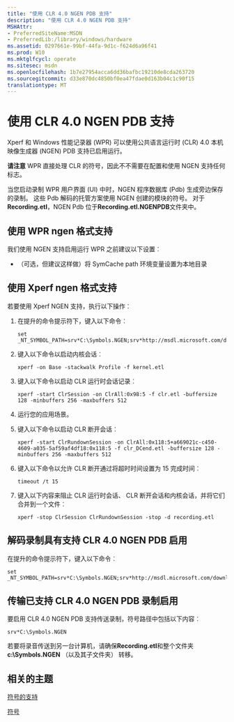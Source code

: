 ```yaml
---
title: "使用 CLR 4.0 NGEN PDB 支持"
description: "使用 CLR 4.0 NGEN PDB 支持"
MSHAttr:
- PreferredSiteName:MSDN
- PreferredLib:/library/windows/hardware
ms.assetid: 0297661e-99bf-44fa-9d1c-f624d6a96f41
ms.prod: W10
ms.mktglfcycl: operate
ms.sitesec: msdn
ms.openlocfilehash: 1b7e27954acca6dd36bafbc19210de8cda263720
ms.sourcegitcommit: d33e870dc4850bf0ea47fdae0d163b04c1c90f15
translationtype: MT
---
```

# <a name="using-clr-40-ngen-pdb-support"></a>使用 CLR 4.0 NGEN PDB 支持


Xperf 和 Windows 性能记录器 (WPR) 可以使用公共语言运行时 (CLR) 4.0 本机映像生成器 (NGEN) PDB 支持已启用运行。

**请注意** WPR 直接处理 CLR 的符号，因此不不需要在配置和使用 NGEN 支持任何标志。

 

当您启动录制 WPR 用户界面 (UI) 中时，NGEN 程序数据库 (Pdb) 生成旁边保存的录制。 这些 Pdb 解码的托管方案使用 NGEN 创建的模块的符号。 对于**Recording.etl**，NGEN Pdb 位于**Recording.etl.NGENPDB**文件夹中。

## <a name="using-ngen-support-with-wpr"></a>使用 WPR ngen 格式支持


我们使用 NGEN 支持启用运行 WPR 之前建议以下设置︰

-   （可选，但建议这样做）将 SymCache path 环境变量设置为本地目录

## <a name="using-ngen-support-with-xperf"></a>使用 Xperf ngen 格式支持


若要使用 Xperf NGEN 支持，执行以下操作︰

1.  在提升的命令提示符下，键入以下命令︰

    ``` syntax
    set _NT_SYMBOL_PATH=srv*C:\Symbols.NGEN;srv*http://msdl.microsoft.com/download/symbols
    ```

2.  键入以下命令以启动内核会话︰

    ``` syntax
    xperf -on Base -stackwalk Profile -f kernel.etl
    ```

3.  键入以下命令以启动 CLR 运行时会话记录︰

    ``` syntax
    xperf -start ClrSession -on ClrAll:0x98:5 -f clr.etl -buffersize 128 -minbuffers 256 -maxbuffers 512
    ```

4.  运行您的应用场景。

5.  键入以下命令以启动 CLR 断开会话︰

    ``` syntax
    xperf -start ClrRundownSession -on ClrAll:0x118:5+a669021c-c450-4609-a035-5af59af4df18:0x118:5 -f clr_DCend.etl -buffersize 128 -minbuffers 256 -maxbuffers 512
    ```

6.  键入以下命令以允许 CLR 断开通过将超时时间设置为 15 完成时间︰

    ``` syntax
    timeout /t 15
    ```

7.  键入以下内容来阻止 CLR 运行时会话、 CLR 断开会话和内核会话，并将它们合并到一个文件︰

    ``` syntax
    xperf -stop ClrSession ClrRundownSession -stop -d recording.etl
    ```

## <a name="decoding-a-recording-that-has-clr-40-ngen-pdb-support-enabled"></a>解码录制具有支持 CLR 4.0 NGEN PDB 启用


在提升的命令提示符下，键入以下命令︰

``` syntax
set _NT_SYMBOL_PATH=srv*C:\Symbols.NGEN;srv*http://msdl.microsoft.com/download/symbols
```

## <a name="transferring-a-recording-that-has-clr-40-ngen-pdb-support-enabled"></a>传输已支持 CLR 4.0 NGEN PDB 录制启用


要启用 CLR 4.0 NGEN PDB 支持传送录制，符号路径中包括以下内容︰

``` syntax
srv*C:\Symbols.NGEN
```

若要将录音传送到另一台计算机，请确保**Recording.etl**和整个文件夹**c:\\Symbols.NGEN** （以及其子文件夹） 转移。

## <a name="related-topics"></a>相关的主题


[符号的支持](symbol-support.md)

[符号](symbols.md)

 

 








